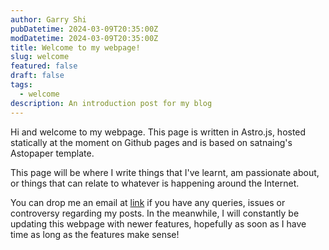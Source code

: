 ```yaml
---
author: Garry Shi
pubDatetime: 2024-03-09T20:35:00Z
modDatetime: 2024-03-09T20:35:00Z
title: Welcome to my webpage!
slug: welcome
featured: false
draft: false
tags:
  - welcome
description: An introduction post for my blog
---
```

Hi and welcome to my webpage. This page is written in Astro.js, hosted statically at the moment on Github pages and is based on satnaing's Astopaper template. 

This page will be where I write things that I've learnt, am passionate about, or things that can relate to whatever is happening around the Internet. 

You can drop me an email at [link](mailto:garrysjh@gmai.com) if you have any queries, issues or controversy regarding my posts. In the meanwhile, I will constantly be updating this webpage with newer features, hopefully as soon as I have time as long as the features make sense!